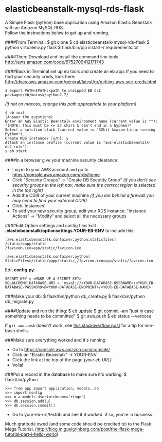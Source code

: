 elasticbeanstalk-mysql-rds-flask
================================

A Simple Flask (python) base application using Amazon Elastic Beanstalk with an Amazon MySQL RDS.  
Follow the instructions below to get up and running.

####From Terminal:
    $ git clone <this repo>
    $ cd elasticbeanstalk-mysql-rds-flask
    $ python virtualenv.py flask
    $ flask/bin/pip install -r requirements.txt


####Then:
Download and install the command line tools http://aws.amazon.com/code/6752709412171743


####Back in Terminal set up eb tools and create an eb app:
If you need to find your security creds, look here: http://docs.aws.amazon.com/general/latest/gr/getting-aws-sec-creds.html
    
    $ export PATH=$PATH:<path to unzipped EB CLI package>/eb/macosx/python2.7/  
*(if not on macosx, change this path appropriate to your platform)*
    
    $ eb init
    (Answer the questions)
    Enter an AWS Elastic Beanstalk environment name (current value is ""): *(NOTE: this must be <= 23 chars & can't end in a hyphen)*
    Select a solution stack (current value is "32bit Amazon Linux running Python").
    Create RDS instance? [y/n]: y
    Attach an instance profile (current value is "aws-elasticbeanstalk-ec2-role"):
    $ eb start


####In a browser give your machine security clearance:
* Log in to your AWS account and go to https://console.aws.amazon.com/rds/home
* Click "Security Groups" -> "Create DB Secutity Group" *(if you don't see security groups in the left nav, make sure the correct region is selected in the top right)*
* Add the CDIR of your current machine *(if you are behind a firewall you may need to find your external CDIR)*
* Click 'Instances'
* To add your new security group, edit your RDS instance: "Instance Actions" -> "Modify" and select all the necessary groups


####Edit Option settings and config files
Edit __.elasticbeanstalk/optionsettings.YOUR-EB-ENV__ to include this:

    [aws:elasticbeanstalk:container:python:staticfiles]
    /static/=app/static
    /favicon.ico=app/static/favicon.ico

    [aws:elasticbeanstalk:container:python]
    StaticFiles=/static/=app/static/,/favicon.ico=app/static/favicon.ico

Edit __config.py__:

    SECRET_KEY = <MAKE UP A SECRET KEY>  
    SQLALCHEMY_DATABASE_URI = 'mysql://<YOUR-DATABASE-USERNAME>:<YOUR-EB-DATABASE-PASSWORD>@<YOUR-DATABASE-ENDPOINT>/<YOUR-EB-DATABASE-NAME>'


###Make your db:
    $ flask/bin/python db_create.py
    $ flask/bin/python db_migrate.py


####Update and run the thing:
    $ eb update
    $ git commit -am "just in case something needs to be committed"
    $ git aws.push
    $ eb status --verbose

If `git aws.push` doesn't work, see [this stackoverflow post](http://stackoverflow.com/questions/13574143/git-aws-push-command-not-created-by-eb-init) for a tip for non-bash shells.

###Make sure everything worked and it's running:
* Go to https://console.aws.amazon.com/console/
* Click on "Elastic Beanstalk" -> YOUR-ENV
* Click the link at the top of the page *(your eb URL)*
* Voila!


###Put a record in the database to make sure it's working:
    $ flask/bin/python

    >>> from app import application, models, db  
    >>> import config  
    >>> u = models.User(nickname='ringo')  
    >>> db.session.add(u)  
    >>> db.session.commit()  

* Go to your-eb-url/testdb and see if it worked. if so, you're in business.



Much gratitude owed (and some code should be credited to) to the Flask Mega Tutorial. (http://blog.miguelgrinberg.com/post/the-flask-mega-tutorial-part-i-hello-world)
